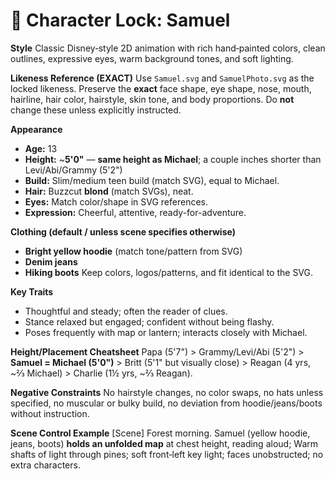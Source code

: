 # 🎨 Character Lock: Samuel

**Style**
Classic Disney‑style 2D animation with rich hand‑painted colors, clean outlines, expressive eyes, warm background tones, and soft lighting.

**Likeness Reference (EXACT)**
Use `Samuel.svg` and `SamuelPhoto.svg` as the locked likeness. Preserve the **exact** face shape, eye shape, nose, mouth, hairline, hair color, hairstyle, skin tone, and body proportions. Do **not** change these unless explicitly instructed.

**Appearance**

* **Age:** 13
* **Height:** \~**5'0"** — **same height as Michael**; a couple inches shorter than Levi/Abi/Grammy (5'2")
* **Build:** Slim/medium teen build (match SVG), equal to Michael.
* **Hair:** Buzzcut **blond** (match SVGs), neat.
* **Eyes:** Match color/shape in SVG references.
* **Expression:** Cheerful, attentive, ready-for-adventure.

**Clothing (default / unless scene specifies otherwise)**

* **Bright yellow hoodie** (match tone/pattern from SVG)
* **Denim jeans**
* **Hiking boots**
  Keep colors, logos/patterns, and fit identical to the SVG.

**Key Traits**

* Thoughtful and steady; often the reader of clues.
* Stance relaxed but engaged; confident without being flashy.
* Poses frequently with map or lantern; interacts closely with Michael.

**Height/Placement Cheatsheet**
Papa (5'7") > Grammy/Levi/Abi (5'2") > **Samuel = Michael (5'0")** > Britt (5'1" but visually close) > Reagan (4 yrs, \~⅔ Michael) > Charlie (1½ yrs, \~⅔ Reagan).

**Negative Constraints**
No hairstyle changes, no color swaps, no hats unless specified, no muscular or bulky build, no deviation from hoodie/jeans/boots without instruction.

**Scene Control Example**
[Scene] Forest morning. Samuel (yellow hoodie, jeans, boots) **holds an unfolded map** at chest height, reading aloud; Warm shafts of light through pines; soft front‑left key light; faces unobstructed; no extra characters.
